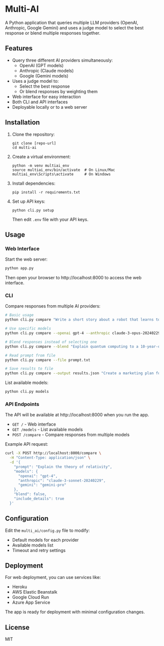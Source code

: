 # Multi-AI

A Python application that queries multiple LLM providers (OpenAI, Anthropic, Google Gemini) and uses a judge model to select the best response or blend multiple responses together.

## Features

- Query three different AI providers simultaneously:
  - OpenAI (GPT models)
  - Anthropic (Claude models)
  - Google (Gemini models)
- Uses a judge model to:
  - Select the best response
  - Or blend responses by weighting them
- Web interface for easy interaction
- Both CLI and API interfaces
- Deployable locally or to a web server

## Installation

1. Clone the repository:
   ```
   git clone [repo-url]
   cd multi-ai
   ```

2. Create a virtual environment:
   ```
   python -m venv multiai_env
   source multiai_env/bin/activate  # On Linux/Mac
   multiai_env\Scripts\activate     # On Windows
   ```

3. Install dependencies:
   ```
   pip install -r requirements.txt
   ```

4. Set up API keys:
   ```
   python cli.py setup
   ```
   Then edit `.env` file with your API keys.

## Usage

### Web Interface

Start the web server:

```bash
python app.py
```

Then open your browser to http://localhost:8000 to access the web interface.

### CLI

Compare responses from multiple AI providers:

```bash
# Basic usage
python cli.py compare "Write a short story about a robot that learns to cook"

# Use specific models
python cli.py compare --openai gpt-4 --anthropic claude-3-opus-20240229 "Write a poem about AI"

# Blend responses instead of selecting one
python cli.py compare --blend "Explain quantum computing to a 10-year-old"

# Read prompt from file
python cli.py compare --file prompt.txt

# Save results to file
python cli.py compare --output results.json "Create a marketing plan for a new product"
```

List available models:

```bash
python cli.py models
```

### API Endpoints

The API will be available at http://localhost:8000 when you run the app.

- `GET /` - Web interface
- `GET /models` - List available models
- `POST /compare` - Compare responses from multiple models

Example API request:

```bash
curl -X POST http://localhost:8000/compare \
  -H "Content-Type: application/json" \
  -d '{
    "prompt": "Explain the theory of relativity",
    "models": {
      "openai": "gpt-4",
      "anthropic": "claude-3-sonnet-20240229",
      "gemini": "gemini-pro"
    },
    "blend": false,
    "include_details": true
  }'
```

## Configuration

Edit the `multi_ai/config.py` file to modify:
- Default models for each provider
- Available models list
- Timeout and retry settings

## Deployment

For web deployment, you can use services like:
- Heroku
- AWS Elastic Beanstalk
- Google Cloud Run
- Azure App Service

The app is ready for deployment with minimal configuration changes.

## License

MIT